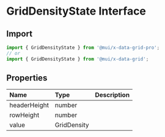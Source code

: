 # GridDensityState Interface

<p class="description"></p>

## Import

```js
import { GridDensityState } from '@mui/x-data-grid-pro';
// or
import { GridDensityState } from '@mui/x-data-grid';
```

## Properties

| Name                                        | Type                                       | Description |
| :------------------------------------------ | :----------------------------------------- | :---------- |
| <span class="prop-name">headerHeight</span> | <span class="prop-type">number</span>      |             |
| <span class="prop-name">rowHeight</span>    | <span class="prop-type">number</span>      |             |
| <span class="prop-name">value</span>        | <span class="prop-type">GridDensity</span> |             |
